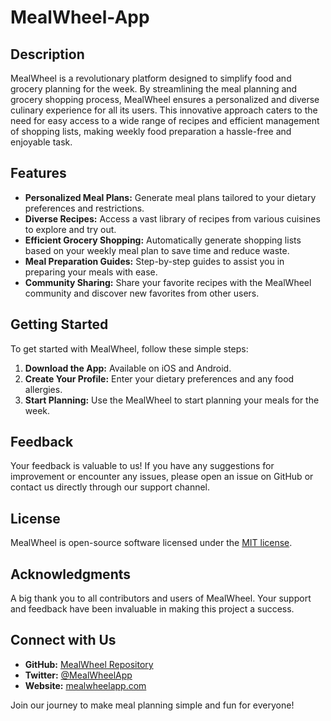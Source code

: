 # MealWheel-App

## Description

MealWheel is a revolutionary platform designed to simplify food and grocery planning for the week. By streamlining the meal planning and grocery shopping process, MealWheel ensures a personalized and diverse culinary experience for all its users. This innovative approach caters to the need for easy access to a wide range of recipes and efficient management of shopping lists, making weekly food preparation a hassle-free and enjoyable task.

## Features

- **Personalized Meal Plans:** Generate meal plans tailored to your dietary preferences and restrictions.
- **Diverse Recipes:** Access a vast library of recipes from various cuisines to explore and try out.
- **Efficient Grocery Shopping:** Automatically generate shopping lists based on your weekly meal plan to save time and reduce waste.
- **Meal Preparation Guides:** Step-by-step guides to assist you in preparing your meals with ease.
- **Community Sharing:** Share your favorite recipes with the MealWheel community and discover new favorites from other users.

## Getting Started

To get started with MealWheel, follow these simple steps:

1. **Download the App:** Available on iOS and Android.
2. **Create Your Profile:** Enter your dietary preferences and any food allergies.
3. **Start Planning:** Use the MealWheel to start planning your meals for the week.

## Feedback

Your feedback is valuable to us! If you have any suggestions for improvement or encounter any issues, please open an issue on GitHub or contact us directly through our support channel.

## License

MealWheel is open-source software licensed under the [MIT license](LICENSE).

## Acknowledgments

A big thank you to all contributors and users of MealWheel. Your support and feedback have been invaluable in making this project a success.

## Connect with Us

- **GitHub:** [MealWheel Repository](https://github.com/username/mealwheel)
- **Twitter:** [@MealWheelApp](https://twitter.com/mealwheelapp)
- **Website:** [mealwheelapp.com](https://mealwheelapp.com)

Join our journey to make meal planning simple and fun for everyone!
